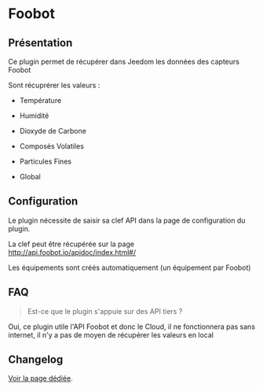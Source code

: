# Foobot

## Présentation

Ce plugin permet de récupérer dans Jeedom les données des capteurs Foobot

Sont récuprérer les valeurs :

  - Température

  - Humidité

  - Dioxyde de Carbone

  - Composés Volatiles

  - Particules Fines

  - Global

## Configuration

Le plugin nécessite de saisir sa clef API dans la page de configuration du plugin.

La clef peut être récupérée sur la page http://api.foobot.io/apidoc/index.html#/

Les équipements sont créés automatiquement (un équipement par Foobot)

## FAQ

> Est-ce que le plugin s'appuie sur des API tiers ?

Oui, ce plugin utile l'API Foobot et donc le Cloud, il ne fonctionnera pas sans internet, il n'y a pas de moyen de récupérer les valeurs en local

## Changelog

[Voir la page dédiée](changelog.md).
